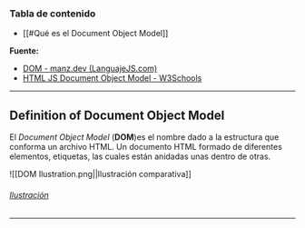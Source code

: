 ### **Tabla de contenido**
- [[#Qué es el Document Object Model]]

**Fuente:**
- [DOM - manz.dev (LanguajeJS.com)](https://lenguajejs.com/dom/introduccion/que-es/)
- [HTML JS Document Object Model - W3Schools](https://www.w3schools.com/js/js_htmldom_methods.asp)
---
## Definition of Document Object Model

El *Document Object Model* (**DOM**)es el nombre dado a la estructura que conforma un archivo HTML. Un documento HTML formado de diferentes elementos, etiquetas, las cuales están anidadas unas dentro de otras.

![[DOM Ilustration.png||Ilustración comparativa]]
###### [Ilustración](https://excalidraw.com/#json=Tc2hbRXkTPyg_nAHkHLgk,8fIqKQABsGyT-iThF60TvQ)
---

